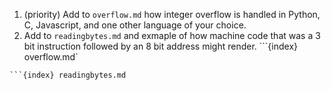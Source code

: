 1. (priority) Add to `overflow.md`  how integer overflow is handled in Python, C, Javascript, and one other language of your choice.
1. Add to `readingbytes.md` and exmaple of how machine code that was a 3 bit instruction followed by an 8 bit address might render.
```{index} overflow.md`
```
```{index} readingbytes.md
```
